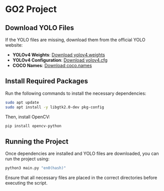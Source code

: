 # GO2 Project

## Download YOLO Files
If the YOLO files are missing, download them from the official YOLO website:

- **YOLOv4 Weights**: [Download yolov4.weights](https://github.com/AlexeyAB/darknet/releases/download/darknet_yolo_v3_optimal/yolov4.weights)
- **YOLOv4 Configuration**: [Download yolov4.cfg](https://github.com/AlexeyAB/darknet/blob/master/cfg/yolov4.cfg)
- **COCO Names**: [Download coco.names](https://github.com/pjreddie/darknet/blob/master/data/coco.names)

## Install Required Packages
Run the following commands to install the necessary dependencies:

```bash
sudo apt update
sudo apt install -y libgtk2.0-dev pkg-config
```

Then, install OpenCV:

```bash
pip install opencv-python
```

## Running the Project
Once dependencies are installed and YOLO files are downloaded, you can run the project using:

```bash
python3 main.py "en0(hash)"
```

Ensure that all necessary files are placed in the correct directories before executing the script.

